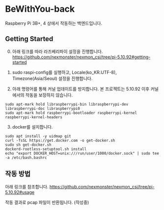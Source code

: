 # BeWithYou-back

Raspberry Pi 3B+, 4 상에서 작동하는 백엔드입니다.

## Getting Started

0. 아래 링크를 따라 라즈베리파이 설정을 진행합니다.
   https://github.com/nexmonster/nexmon_csi/tree/pi-5.10.92#getting-started

1. sudo raspi-config를 실행하고, Locale(ko_KR.UTF-8), Timezone(Asia/Seoul) 설정을 진행합니다.

2. 아래 명령어를 통해 커널 업데이트를 방지합니다.
   본 프로젝트는 5.10.92 이후 커널에서의 작동을 보장하지 않습니다.

```
sudo apt-mark hold libraspberrypi-bin libraspberrypi-dev libraspberrypi-doc libraspberrypi0
sudo apt-mark hold raspberrypi-bootloader raspberrypi-kernel raspberrypi-kernel-headers
```

3. docker를 설치합니다.

```
sudo apt install -y uidmap git
curl -fsSL https://get.docker.com -o get-docker.sh
sudo sh get-docker.sh
dockerd-rootless-setuptool.sh install
echo "export DOCKER_HOST=unix:///run/user/1000/docker.sock" | sudo tee -a /etc/bash.bashrc
```

## 작동 방법

아래 링크를 참조합니다.
https://github.com/nexmonster/nexmon_csi/tree/pi-5.10.92#usage

작동 결과로 pcap 파일이 반환됩니다.
(작성중)
